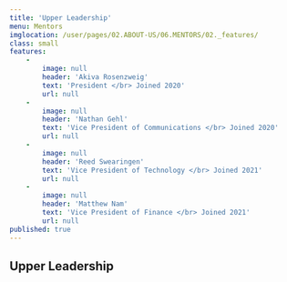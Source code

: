 ```yaml
---
title: 'Upper Leadership'
menu: Mentors
imglocation: /user/pages/02.ABOUT-US/06.MENTORS/02._features/
class: small
features:
    -
        image: null
        header: 'Akiva Rosenzweig'
        text: 'President </br> Joined 2020'
        url: null
    -
        image: null
        header: 'Nathan Gehl'
        text: 'Vice President of Communications </br> Joined 2020'
        url: null
    -
        image: null
        header: 'Reed Swearingen'
        text: 'Vice President of Technology </br> Joined 2021'
        url: null
    -
        image: null
        header: 'Matthew Nam'
        text: 'Vice President of Finance </br> Joined 2021'
        url: null
published: true
---
```


## Upper Leadership